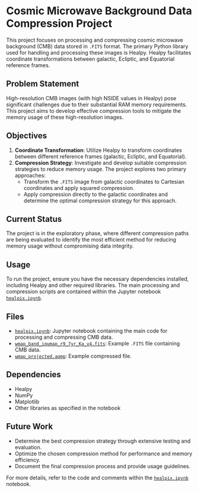 # Cosmic Microwave Background Data Compression Project

This project focuses on processing and compressing cosmic microwave background (CMB) data stored in `.FITS` format. The primary Python library used for handling and processing these images is Healpy. Healpy facilitates coordinate transformations between galactic, Ecliptic, and Equatorial reference frames.

## Problem Statement

High-resolution CMB images (with high NSIDE values in Healpy) pose significant challenges due to their substantial RAM memory requirements. This project aims to develop effective compression tools to mitigate the memory usage of these high-resolution images.

## Objectives

1. **Coordinate Transformation**: Utilize Healpy to transform coordinates between different reference frames (galactic, Ecliptic, and Equatorial).
2. **Compression Strategy**: Investigate and develop suitable compression strategies to reduce memory usage. The project explores two primary approaches:
   - Transform the `.FITS` image from galactic coordinates to Cartesian coordinates and apply squared compression.
   - Apply compression directly to the galactic coordinates and determine the optimal compression strategy for this approach.

## Current Status

The project is in the exploratory phase, where different compression paths are being evaluated to identify the most efficient method for reducing memory usage without compromising data integrity.

## Usage

To run the project, ensure you have the necessary dependencies installed, including Healpy and other required libraries. The main processing and compression scripts are contained within the Jupyter notebook [`healpix.ipynb`](healpix.ipynb).

## Files

- [`healpix.ipynb`](healpix.ipynb): Jupyter notebook containing the main code for processing and compressing CMB data.
- [`wmap_band_iqumap_r9_7yr_Ka_v4.fits`](wmap_band_iqumap_r9_7yr_Ka_v4.fits): Example `.FITS` file containing CMB data.
- [`wmap_projected.aqmp`](wmap_projected.aqmp): Example compressed file.

## Dependencies

- Healpy
- NumPy
- Matplotlib
- Other libraries as specified in the notebook

## Future Work

- Determine the best compression strategy through extensive testing and evaluation.
- Optimize the chosen compression method for performance and memory efficiency.
- Document the final compression process and provide usage guidelines.

For more details, refer to the code and comments within the [`healpix.ipynb`](healpix.ipynb) notebook.